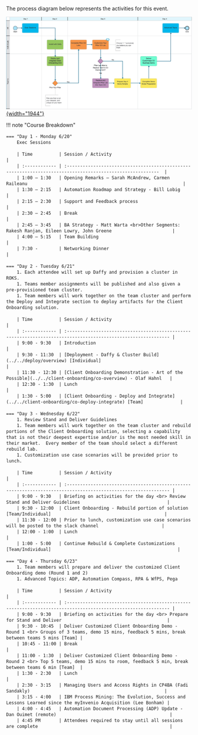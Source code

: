 The process diagram below represents the activities for this event.

<!---
Original link https://ibm.biz/SKOTechAcademyProcess but this is linked to the wrong BWL URL until Thomas updates it
-->

<a href="https://ibm.blueworkslive.com/scr/processes/3edb109b6#bpmn" target="_blank">![See it in Blueworks Live!](../src/images/demo-overview-bwl.png){width="1944"}</a>

!!! note "Course Breakdown"

    === "Day 1 - Monday 6/20"
        Exec Sessions

        | Time          | Session / Activity                                                                                          |
        | :------------ | :---------------------------------------------------------------------------------------------------------  |
        | 1:00 – 1:30   | Opening Remarks – Sarah McAndrew, Carmen Raileanu                                                           |
        | 1:30 – 2:15   | Automation Roadmap and Strategy - Bill Lobig                                                                |
        | 2:15 – 2:30   | Support and Feedback process                                                                                |
        | 2:30 – 2:45   | Break                                                                                                       |
        | 2:45 – 3:45   | BA Strategy - Matt Warta <br>Other Segments: Rakesh Ranjan, Eileen Lowry, John Greene                       |
        | 4:00 – 5:15   | Team Building                                                                                               |
        | 7:30 -        | Networking Dinner                                                                                           |

    === "Day 2 - Tuesday 6/21"
        1. Each attendee will set up Daffy and provision a cluster in ROKS.
        1. Teams member assignments will be published and also given a pre-provisioned team cluster.
        1. Team members will work together on the team cluster and perform the Deploy and Integrate section to deploy artifacts for the Client Onboarding solution.

        | Time          | Session / Activity                                                                                             |
        | :------------ | :------------------------------------------------------------------------------------------------------------- |
        | 9:00 - 9:30   | Introduction                                                                                                |
        | 9:30 - 11:30  | [Deployment - Daffy & Cluster Build](../../deploy/overview) [Individual]                                    |
        | 11:30 - 12:30 | [Client Onboarding Demonstration - Art of the Possible](../../client-onboarding/co-overview) - Olaf Hahnl   |
        | 12:30 - 1:30  | Lunch                                                                                                       |
        | 1:30 - 5:00   | [Client Onboarding - Deploy and Integrate](../../client-onboarding/co-deploy-integrate) [Team]              |

    === "Day 3 - Wednesday 6/22"
        1. Review Stand and Deliver Guidelines
        1. Team members will work together on the team cluster and rebuild portions of the Client Onboarding solution, selecting a capability that is not their deepest expertise and/or is the most needed skill in their market.  Every member of the team should select a different rebuild lab.
        1. Customization use case scenarios will be provided prior to lunch.

        | Time          | Session / Activity                                                                                             |
        | :------------ | :------------------------------------------------------------------------------------------------------------- |
        | 9:00 - 9:30   | Briefing on activities for the day <br> Review Stand and Deliver Guidelines                                 |
        | 9:30 - 12:00  | Client Onboarding - Rebuild portion of solution [Team/Individual]                                           |
        | 11:30 - 12:00 | Prior to lunch, customization use case scenarios will be posted to the slack channel                        |
        | 12:00 - 1:00  | Lunch                                                                                                       |
        | 1:00 - 5:00   | Continue Rebuild & Complete Customizations [Team/Individual]                                                |

    === "Day 4 - Thursday 6/23"
        1. Team members will prepare and deliver the customized Client Onboarding demo (Round 1 and 2)
        1. Advanced Topics: ADP, Automation Compass, RPA & WfPS, Pega

        | Time          | Session / Activity                                                                                             |
        | :------------ | :------------------------------------------------------------------------------------------------------------- |
        | 9:00 - 9:30   | Briefing on activities for the day <br> Prepare for Stand and Deliver                                        |
        | 9:30 - 10:45  | Deliver Customized Client Onboarding Demo - Round 1 <br> Groups of 3 teams, demo 15 mins, feedback 5 mins, break between teams 5 mins [Team] |
        | 10:45 - 11:00 | Break                                                                                                       |
        | 11:00 - 1:30  | Deliver Customized Client Onboarding Demo - Round 2 <br> Top 5 teams, demo 15 mins to room, feedback 5 min, break between teams 6 min [Team]  |
        | 1:30 - 2:30   | Lunch                                                                                                        |
        | 2:30 - 3:15   | Managing Users and Access Rights in CP4BA (Fadi Sandakly)                                                   |
        | 3:15 - 4:00   | IBM Process Mining: The Evolution, Success and Lessons Learned since the myInvenio Acquisition (Lee Bonham) |
        | 4:00 - 4:45   | Automation Document Processing (ADP) Update - Dan Ouimet (remote)                                           |
        | 4:45 PM       | Attendees required to stay until all sessions are complete                                                  |
